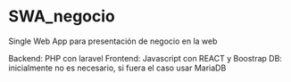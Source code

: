 # SWA_negocio
Single Web App para presentación de negocio en la web

Backend: PHP con laravel
Frontend: Javascript con REACT y Boostrap
DB: inicialmente no es necesario, si fuera el caso usar MariaDB
